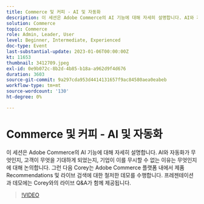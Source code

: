 ```yaml
---
title: Commerce 및 커피 - AI 및 자동화
description: 이 세션은 Adobe Commerce의 AI 기능에 대해 자세히 설명합니다. AI와 자동화가 무엇인지, 고객이 무엇을 기대하게 되었는지, 기업이 이를 무시할 수 없는 이유는 무엇인지에 대해 논의합니다. 그런 다음 Corey는 Adobe Commerce 플랫폼 내에서 제품 Recommendations 및 라이브 검색에 대한 철저한 데모를 수행합니다. 프레젠테이션과 데모에는 Corey와의 라이브 Q&A가 함께 제공됩니다.
solution: Commerce
topic: Commerce
role: Admin, Leader, User
level: Beginner, Intermediate, Experienced
doc-type: Event
last-substantial-update: 2023-01-06T00:00:00Z
kt: 11653
thumbnail: 3412709.jpeg
exl-id: 0e9b072c-8b2d-4b85-b18a-a962d9f4d676
duration: 3603
source-git-commit: 9a297cda953d4414131657f9ac84580aea0eabeb
workflow-type: tm+mt
source-wordcount: '130'
ht-degree: 0%

---
```


# Commerce 및 커피 - AI 및 자동화

이 세션은 Adobe Commerce의 AI 기능에 대해 자세히 설명합니다. AI와 자동화가 무엇인지, 고객이 무엇을 기대하게 되었는지, 기업이 이를 무시할 수 없는 이유는 무엇인지에 대해 논의합니다. 그런 다음 Corey는 Adobe Commerce 플랫폼 내에서 제품 Recommendations 및 라이브 검색에 대한 철저한 데모를 수행합니다. 프레젠테이션과 데모에는 Corey와의 라이브 Q&amp;A가 함께 제공됩니다.

>[!VIDEO](https://video.tv.adobe.com/v/3412709/?quality=12&learn=on)
